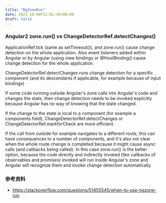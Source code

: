 ```yaml
---
title: "NgZoneRun"
date: 2021-10-09T11:01:45+08:00
draft: false
---
```


### Angular2 zone.run() vs ChangeDetectorRef.detectChanges()

ApplicationRef.tick (same as setTimeout()), and zone.run() cause change detection on the whole application. Also event listeners added within Angular or by Angular (using view bindings or @HostBinding() cause change detection for the whole application.

ChangeDetectorRef.detectChanges runs change detection for a specific component (and its descendants if applicable, for example because of input bindings)

If some code running outside Angular's zone calls into Angular's code and changes the state, then change detection needs to be invoked explicitly because Angular has no way of knowing that the state changed.

If the change to the state is local to a component (for example a components field), ChangeDetectorRef.detectChanges or ChangeDetectorRef.markforCheck are more efficient.

If the call from outside for example navigates to a different route, this can have consequences to a number of components, and it's also not clear when the whole route change is completed because it might cause async calls (and callbacks being called). In this case zone.run() is the better option, because the code directly and indirectly invoked (like callbacks of observables and promises) invoked will run inside Angular's zone and Angular will recognize them and invoke change detection automatically.

### 参考资料


- https://stackoverflow.com/questions/51455545/when-to-use-ngzone-run